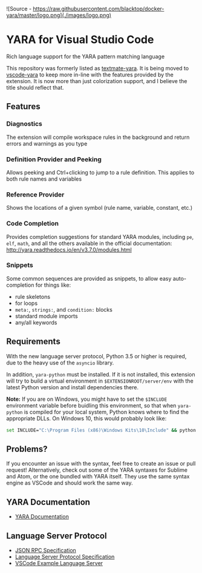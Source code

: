 ![Source - https://raw.githubusercontent.com/blacktop/docker-yara/master/logo.png](./images/logo.png)

# YARA for Visual Studio Code
Rich language support for the YARA pattern matching language

This repository was formerly listed as [textmate-yara](https://github.com/infosec-intern/textmate-yara). It is being moved to [vscode-yara](https://github.com/infosec-intern/vscode-yara) to keep more in-line with the features provided by the extension. It is now more than just colorization support, and I believe the title should reflect that.

## Features

### Diagnostics

The extension will compile workspace rules in the background and return errors and warnings as you type

### Definition Provider and Peeking

Allows peeking and Ctrl+clicking to jump to a rule definition. This applies to both rule names and variables

### Reference Provider

Shows the locations of a given symbol (rule name, variable, constant, etc.)

### Code Completion

Provides completion suggestions for standard YARA modules, including `pe`, `elf`, `math`, and all the others available in the official documentation: http://yara.readthedocs.io/en/v3.7.0/modules.html

### Snippets

Some common sequences are provided as snippets, to allow easy auto-completion for things like:
* rule skeletons
* for loops
* `meta:`, `strings:`, and `condition:` blocks
* standard module imports
* any/all keywords

## Requirements
With the new language server protocol, Python 3.5 or higher is required, due to the heavy use of the `asyncio` library.

In addition, `yara-python` must be installed. If it is not installed, this extension will try to build a virtual environment in `$EXTENSIONROOT/server/env` with the latest Python version and install dependencies there.

**Note:** If you are on Windows, you might have to set the `$INCLUDE` environment variable before buidling this environment, so that when `yara-python` is compiled for your local system, Python knows where to find the appropriate DLLs.
On Windows 10, this would probably look like:
```sh
set INCLUDE="C:\Program Files (x86)\Windows Kits\10\Include" && python -m pip install yara-python
```

## Problems?
If you encounter an issue with the syntax, feel free to create an issue or pull request!
Alternatively, check out some of the YARA syntaxes for Sublime and Atom, or the one bundled with YARA itself.
They use the same syntax engine as VSCode and should work the same way.

## YARA Documentation
* [YARA Documentation](https://yara.readthedocs.io/)

## Language Server Protocol
* [JSON RPC Specification](https://www.jsonrpc.org/specification)
* [Language Server Protocol Specification](https://microsoft.github.io/language-server-protocol/specification)
* [VSCode Example Language Server](https://code.visualstudio.com/docs/extensions/example-language-server)
